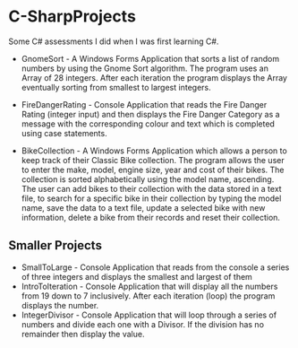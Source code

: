 # C-SharpProjects
Some C# assessments I did when I was first learning C#.

* GnomeSort - A Windows Forms Application that sorts a list of random numbers by using the Gnome Sort algorithm. The program uses an Array of 28 integers. After each iteration the program displays the Array eventually sorting from smallest to largest integers. 

* FireDangerRating - Console Application that reads the Fire Danger Rating (integer input) and then displays the Fire Danger Category as a message with the corresponding colour and text which is completed using case statements. 

* BikeCollection - A Windows Forms Application which allows a person to keep track of their Classic Bike collection. The program allows the user to enter the make, model, engine size, year and cost of their bikes. The collection is sorted alphabetically using the model name, ascending. The user can add bikes to their collection with the data stored in a text file, to search for a specific bike in their collection by typing the model name, save the data to a text file, update a selected bike with new information, delete a bike from their records and reset their collection. 

## Smaller Projects
* SmallToLarge - Console Application that reads from the console a series of three integers and displays the smallest and largest of them
* IntroToIteration - Console Application that will display all the numbers from 19 down to 7 inclusively. After each iteration (loop) the program displays the number.
* IntegerDivisor - Console Application that will loop through a series of numbers and divide each one with a Divisor. If the division has no remainder then display the value.



